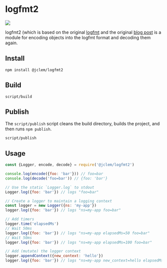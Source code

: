 # logfmt2

![](https://github.com/jclem/logfmt2/workflows/Test%20%26%20Benchmark/badge.svg)

logfmt2 (which is based on the original [logfmt](https://github.com/csquared/node-logfmt) and the original [blog post](https://brandur.org/logfmt) is a module for encoding objects into the logfmt format and decoding them again.

## Install

```
npm install @jclem/logfmt2
```

## Build

```
script/build
```

## Publish

The `script/publish` script cleans the build directory, builds the project, and then runs `npm publish`.

```
script/publish
```

## Usage

```javascript
const {Logger, encode, decode} = require('@jclem/logfmt2')

console.log(encode({foo: 'bar'})) // foo=bar
console.log(decode('foo=bar')) // {foo: 'bar'}

// Use the static `Logger.log` to stdout
Logger.log({foo: 'bar'}) // logs "foo=bar"

// Create a logger to maintain a logging context
const logger = new Logger({ns: 'my-app'})
logger.log({foo: 'bar'}) // logs "ns=my-app foo=bar"

// Add timers
logger.time('elapsedMs')
// Wait 50ms
logger.log({foo: 'bar'}) // logs "ns=my-app elapsedMs=50 foo=bar"
// Wait 50ms
logger.log({foo: 'bar'}) // logs "ns=my-app elapsedMs=100 foo=bar"

// Add (mutate) the logger context
logger.appendContext({new_context: 'hello'})
logger.log({foo: 'bar'}) // logs "ns=my-app new_context=hello elapsedMs=100 foo=bar"
```
